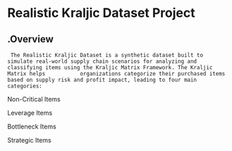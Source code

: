 # Realistic Kraljic Dataset Project
##   .Overview

     The Realistic Kraljic Dataset is a synthetic dataset built to simulate real-world supply chain scenarios for analyzing and classifying items using the Kraljic Matrix Framework. The Kraljic Matrix helps           organizations categorize their purchased items based on supply risk and profit impact, leading to four main categories:

  Non-Critical Items

  Leverage Items

  Bottleneck Items

  Strategic Items
  
